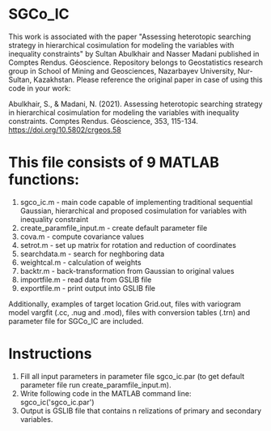 # SGCo_IC
This work is associated with the paper "Assessing heterotopic searching strategy in hierarchical cosimulation for modeling the variables with inequality constraints" by Sultan Abulkhair and Nasser Madani published in Comptes Rendus. Géoscience. Repository belongs to Geostatistics research group in School of Mining and Geosciences, Nazarbayev University, Nur-Sultan, Kazakhstan. Please reference the original paper in case of using this code in your work:

Abulkhair, S., & Madani, N. (2021). Assessing heterotopic searching strategy in hierarchical cosimulation for modeling the variables with inequality constraints. Comptes Rendus. Géoscience, 353, 115-134. https://doi.org/10.5802/crgeos.58

# This file consists of 9 MATLAB functions:
1. sgco_ic.m - main code capable of implementing traditional sequential Gaussian, hierarchical and proposed cosimulation for variables 
with inequality constraint
2. create_paramfile_input.m - create default parameter file
3. cova.m - compute covariance values
4. setrot.m - set up matrix for rotation and reduction of coordinates
5. searchdata.m - search for neghboring data
6. weightcal.m - calculation of weights
7. backtr.m - back-transformation from Gaussian to original values
7. importfile.m - read data from GSLIB file
8. exportfile.m - print output into GSLIB file

Additionally, examples of target location Grid.out, files with variogram model vargfit (.cc, .nug and .mod), files with conversion tables (.trn) and parameter file for SGCo_IC are included.

# Instructions
1) Fill all input parameters in parameter file sgco_ic.par (to get default parameter file run create_paramfile_input.m).
2) Write following code in the MATLAB command line: sgco_ic('sgco_ic.par')
3) Output is GSLIB file that contains n relizations of primary and secondary variables.

